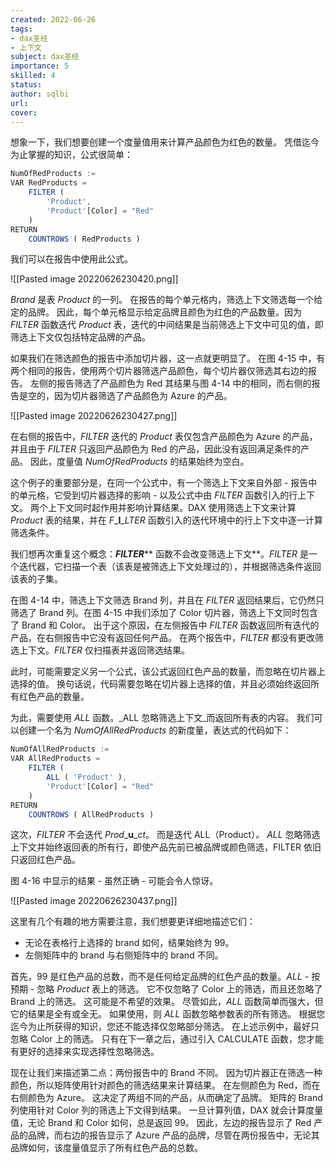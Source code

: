 ```yaml
---
created: 2022-06-26
tags: 
- dax圣经 
- 上下文
subject: dax圣经
importance: 5
skilled: 4
status: 
author: sqlbi
url: 
cover: 
---
```


想象一下，我们想要创建一个度量值用来计算产品颜色为红色的数量。 凭借迄今为止掌握的知识，公式很简单：

```js
NumOfRedProducts :=
VAR RedProducts =
    FILTER (
        'Product',
        'Product'[Color] = "Red"
    )
RETURN
    COUNTROWS ( RedProducts )
```

我们可以在报告中使用此公式。

![[Pasted image 20220626230420.png]]

_Brand_ 是表 _Product_ 的一列。 在报告的每个单元格内，筛选上下文筛选每一个给定的品牌。 因此，每个单元格显示给定品牌且颜色为红色的产品数量。因为 _FILTER_ 函数迭代 _Product_ 表，迭代的中间结果是当前筛选上下文中可见的值，即筛选上下文仅包括特定品牌的产品。

如果我们在筛选颜色的报告中添加切片器，这一点就更明显了。 在图 4-15 中，有两个相同的报告，使用两个切片器筛选产品颜色，每个切片器仅筛选其右边的报告。 左侧的报告筛选了产品颜色为 Red 其结果与图 4-14 中的相同，而右侧的报告是空的，因为切片器筛选了产品颜色为 Azure 的产品。

![[Pasted image 20220626230427.png]]

在右侧的报告中，_FILTER_ 迭代的 _Product_ 表仅包含产品颜色为 Azure 的产品，并且由于 _FILTER_ 只返回产品颜色为 Red 的产品，因此没有返回满足条件的产品。 因此，度量值 _NumOfRedProducts_ 的结果始终为空白。

这个例子的重要部分是，在同一个公式中，有一个筛选上下文来自外部 - 报告中的单元格，它受到切片器选择的影响 - 以及公式中由 _FILTER_ 函数引入的行上下文。 两个上下文同时起作用并影响计算结果。DAX 使用筛选上下文来计算 _Product_ 表的结果，并在 _F__**I**__LTER_ 函数引入的迭代环境中的行上下文中逐一计算筛选条件。

我们想再次重复这个概念：_**FILTER**_** 函数不会改变筛选上下文**。_FILTER_ 是一个迭代器，它扫描一个表（该表是被筛选上下文处理过的），并根据筛选条件返回该表的子集。

在图 4-14 中，筛选上下文筛选 Brand 列，并且在 _FILTER_ 返回结果后，它仍然只筛选了 Brand 列。在图 4-15 中我们添加了 Color 切片器，筛选上下文同时包含了 Brand 和 Color。 出于这个原因，在左侧报告中 _FILTER_ 函数返回所有迭代的产品，在右侧报告中它没有返回任何产品。 在两个报告中，_FILTER_ 都没有更改筛选上下文。_FILTER_ 仅扫描表并返回筛选结果。

此时，可能需要定义另一个公式，该公式返回红色产品的数量，而忽略在切片器上选择的值。 换句话说，代码需要忽略在切片器上选择的值，并且必须始终返回所有红色产品的数量。

为此，需要使用 _ALL_ 函数。_ALL 忽略筛选上下文_而返回所有表的内容。 我们可以创建一个名为 _NumOfAllRedProducts_ 的新度量，表达式的代码如下：

```js
NumOfAllRedProducts :=
VAR AllRedProducts =
    FILTER (
        ALL ( 'Product' ),
        'Product'[Color] = "Red"
    )
RETURN
    COUNTROWS ( AllRedProducts )
```

这次，_FILTER_ 不会迭代 _Prod__**u**__ct_。 而是迭代 ALL（Product）_。 ALL_ 忽略筛选上下文并始终返回表的所有行，即使产品先前已被品牌或颜色筛选，FILTER 依旧只返回红色产品。

图 4-16 中显示的结果 - 虽然正确 - 可能会令人惊讶。

![[Pasted image 20220626230437.png]]

这里有几个有趣的地方需要注意，我们想要更详细地描述它们：

-   无论在表格行上选择的 brand 如何，结果始终为 99。
-   左侧矩阵中的 brand 与右侧矩阵中的 brand 不同。

首先，99 是红色产品的总数，而不是任何给定品牌的红色产品的数量。_ALL_ - 按预期 - 忽略 _Product_ 表上的筛选。 它不仅忽略了 Color 上的筛选，而且还忽略了 Brand 上的筛选。 这可能是不希望的效果。 尽管如此，_ALL_ 函数简单而强大，但它的结果是全有或全无。 如果使用，则 _ALL_ 函数忽略参数表的所有筛选。 根据您迄今为止所获得的知识，您还不能选择仅忽略部分筛选。 在上述示例中，最好只忽略 Color 上的筛选。 只有在下一章之后，通过引入 CALCULATE 函数，您才能有更好的选择来实现选择性忽略筛选。

现在让我们来描述第二点：两份报告中的 Brand 不同。 因为切片器正在筛选一种颜色，所以矩阵使用针对颜色的筛选结果来计算结果。 在左侧颜色为 Red，而在右侧颜色为 Azure。 这决定了两组不同的产品，从而确定了品牌。 矩阵的 Brand 列使用针对 Color 列的筛选上下文得到结果。 一旦计算列值，DAX 就会计算度量值，无论 Brand 和 Color 如何，总是返回 99。 因此，左边的报告显示了 Red 产品的品牌，而右边的报告显示了 Azure 产品的品牌，尽管在两份报告中，无论其品牌如何，该度量值显示了所有红色产品的总数。